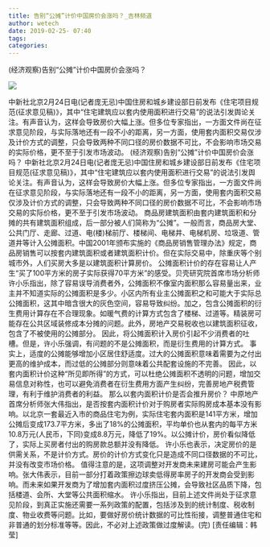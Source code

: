 ```yaml
---
title: 告别“公摊”计价中国房价会涨吗？_吉林频道
author: wetech
date: 2019-02-25- 07:40
tags: 
categories: 
---
```

(经济观察)告别“公摊”计价中国房价会涨吗？
<!-- more -->
                
<img align="center" border="0" src="http://p2.ifengimg.com/a/2016/0810/204c433878d5cf9size1_w16_h16.png" />
                
            
中新社北京2月24日电(记者庞无忌)中国住房和城乡建设部日前发布《住宅项目规范(征求意见稿)》，其中“住宅建筑应以套内使用面积进行交易”的说法引发舆论关注。有声音认为，这样会导致房价大幅上涨。但多位专家指出，一方面文件尚在征求意见阶段，与实际落地还有一段不小的距离，另一方面，使用套内面积交易仅涉及计价方式的调整，只会导致两种不同口径的房价数据不可比，不会影响市场交易的实际价格，更不至于引发市场波动。
(经济观察)告别“公摊”计价中国房价会涨吗？
中新社北京2月24日电(记者庞无忌)中国住房和城乡建设部日前发布《住宅项目规范(征求意见稿)》，其中“住宅建筑应以套内使用面积进行交易”的说法引发舆论关注。有声音认为，这样会导致房价大幅上涨。但多位专家指出，一方面文件尚在征求意见阶段，与实际落地还有一段不小的距离，另一方面，使用套内面积交易仅涉及计价方式的调整，只会导致两种不同口径的房价数据不可比，不会影响市场交易的实际价格，更不至于引发市场波动。
商品房建筑面积由套内建筑面积和分摊的共有建筑面积组成，后一部分被人们简称为“公摊”。一般而言，商品房大堂、公共门厅、走廊、过道、电(楼)梯前厅、楼梯间、电梯井、电梯机房、垃圾道、管道井等计入公摊面积。中国2001年颁布实施的《商品房销售管理办法》规定，商品房销售可以按套内建筑面积或者建筑面积计价。但在实际交易中，除重庆等个别城市外，人们买房大多是以建筑面积计算房价。
公摊面积计价的存在容易让人产生“买了100平方米的房子实际获得70平方米”的感受。贝壳研究院首席市场分析师许小乐指出，除了容易误导消费者外，公摊面积不像室内面积那么容易量出来，业主并不知道实际的公摊面积是多少。小区内所有业主公摊面积之和可能大于实际总公摊面积，这其中暗含很大的灰色空间，容易导致纠纷。加之，包含公摊面积的衍生费用计算存在不合理现象。如暖气费的计算方式包含了楼梯、过道等。精装房可能存在公共区域装修成本分摊的问题。此外，房地产交易税收也以建筑面积征收，包含了不被使用的公摊部分。
因此，将公摊面积计入房价引起不少消费者的吐槽。但是，许小乐强调，有问题的不是公摊面积，而是衍生费用的计算方式。
事实上，适度的公摊能够增加小区居住舒适度。过大的公摊面积意味着需要为之付出更高的维护成本，而过低的公摊部分则意味着公共配套设施的不完善。
因此，以套内面积计价这种“所见即所得”的方式，可以杜绝公摊面积不透明的问题，增加交易信息对称性，也可以避免消费者在衍生费用方面产生纠纷，完善房地产税费管理，有利于维护消费者的利益。
那么以套内面积计价是否会推升房价？
中原地产首席分析师张大伟指出，是否按套内面积计价对于购房者实际购房成本基本没有影响。以北京一套最近入市的商品住宅为例，实际住宅套内面积是141平方米，增加公摊后变成173.7平方米，多出了18%的公摊面积，平均单价也从套内的每平方米10.8万元(人民币，下同)变成8.8万元，降低了19%。以公摊计价，房价看似降低了，实际上买房者付出的购房款总额并没有降低。
许小乐也表示，决定房价的是供需关系，不是计价方式。房价的计价方式变化只是造成不同口径数据的不可比，并没有改变市场价格。
值得注意的是，这项调整对开发商未来建房可能会产生影响。张大伟表示，目前一部分打着政策擦边球卖低得房率房子的开发商会受到影响。而未来如果开发商为了增加套内面积过度挤压公摊，会导致社区品质下降，包括楼道、会所、大堂等公共面积缩水。
许小乐指出，目前上述文件尚处于征求意见阶段，到真正实施还需要一系列政策的配置，包括涉及到的统计制度、税收制度、物业收费等问题。比如，要做好房价统计数据的可比性衔接，调整普通住宅和非普通的划分标准等等。因此，不必对上述政策做过度解读。(完)
[责任编辑：韩莹]
            
